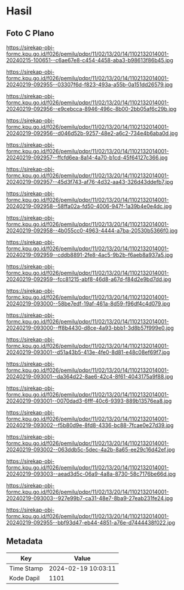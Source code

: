 # Hasil

## Foto C Plano

https://sirekap-obj-formc.kpu.go.id/f026/pemilu/pdpr/11/02/13/20/14/1102132014001-20240215-100651--c6ae67e8-c454-4458-aba3-b98613f86b45.jpg

https://sirekap-obj-formc.kpu.go.id/f026/pemilu/pdpr/11/02/13/20/14/1102132014001-20240219-092955--03307f6d-f823-493a-a55b-0a151dd26579.jpg

https://sirekap-obj-formc.kpu.go.id/f026/pemilu/pdpr/11/02/13/20/14/1102132014001-20240219-092956--e9cebcca-8946-496c-8b00-2bb05af6c29b.jpg

https://sirekap-obj-formc.kpu.go.id/f026/pemilu/pdpr/11/02/13/20/14/1102132014001-20240219-092956--d046d52b-9257-48e2-a6c2-734e4b6aba0d.jpg

https://sirekap-obj-formc.kpu.go.id/f026/pemilu/pdpr/11/02/13/20/14/1102132014001-20240219-092957--ffcfd6ea-8a14-4a70-b1cd-45f64127c366.jpg

https://sirekap-obj-formc.kpu.go.id/f026/pemilu/pdpr/11/02/13/20/14/1102132014001-20240219-092957--45d3f743-af76-4d32-aa43-326d43ddefb7.jpg

https://sirekap-obj-formc.kpu.go.id/f026/pemilu/pdpr/11/02/13/20/14/1102132014001-20240219-092958--58ffa02a-fd50-4006-947f-1a39b4e0e4dc.jpg

https://sirekap-obj-formc.kpu.go.id/f026/pemilu/pdpr/11/02/13/20/14/1102132014001-20240219-092958--4b055cc0-4963-4444-a7ba-20530b5366f0.jpg

https://sirekap-obj-formc.kpu.go.id/f026/pemilu/pdpr/11/02/13/20/14/1102132014001-20240219-092959--cddb8891-2fe8-4ac5-9b2b-f6aeb8a937a5.jpg

https://sirekap-obj-formc.kpu.go.id/f026/pemilu/pdpr/11/02/13/20/14/1102132014001-20240219-092959--fcc81215-abf8-46d8-a67d-f84d2e9bd7dd.jpg

https://sirekap-obj-formc.kpu.go.id/f026/pemilu/pdpr/11/02/13/20/14/1102132014001-20240219-093000--58be7edf-19af-461a-8d59-f96df4c4d079.jpg

https://sirekap-obj-formc.kpu.go.id/f026/pemilu/pdpr/11/02/13/20/14/1102132014001-20240219-093000--ff8b4430-d8ce-4a93-bbb1-3d8b57f999e0.jpg

https://sirekap-obj-formc.kpu.go.id/f026/pemilu/pdpr/11/02/13/20/14/1102132014001-20240219-093001--d51a43b5-413e-4fe0-8d81-e48c08ef69f7.jpg

https://sirekap-obj-formc.kpu.go.id/f026/pemilu/pdpr/11/02/13/20/14/1102132014001-20240219-093001--da364d22-8ae6-42c4-8f61-4043175a9f88.jpg

https://sirekap-obj-formc.kpu.go.id/f026/pemilu/pdpr/11/02/13/20/14/1102132014001-20240219-093001--0070dad3-6fff-40c6-9393-889b13576ea8.jpg

https://sirekap-obj-formc.kpu.go.id/f026/pemilu/pdpr/11/02/13/20/14/1102132014001-20240219-093002--f5b80d9e-8fd8-4336-bc88-7fcae0e27d39.jpg

https://sirekap-obj-formc.kpu.go.id/f026/pemilu/pdpr/11/02/13/20/14/1102132014001-20240219-093002--063ddb5c-5dec-4a2b-8a65-ee29c16d42ef.jpg

https://sirekap-obj-formc.kpu.go.id/f026/pemilu/pdpr/11/02/13/20/14/1102132014001-20240219-093003--aead3d5c-06a9-4a8a-8730-58c7176be66d.jpg

https://sirekap-obj-formc.kpu.go.id/f026/pemilu/pdpr/11/02/13/20/14/1102132014001-20240219-093003--927e99b7-ca31-48e7-8ba9-27eab231fe24.jpg

https://sirekap-obj-formc.kpu.go.id/f026/pemilu/pdpr/11/02/13/20/14/1102132014001-20240219-092955--bbf93d47-eb44-4851-a76e-d7444438f022.jpg


## Metadata

| Key        | Value               |
| ---------- | ------------------- |
| Time Stamp | 2024-02-19 10:03:11 |
| Kode Dapil | 1101                |



